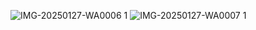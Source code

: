 ![IMG-20250127-WA0006 1](https://github.com/user-attachments/assets/2dc23ffd-eba3-4dfa-9d05-ce42c4cc1762)
![IMG-20250127-WA0007 1](https://github.com/user-attachments/assets/589d8497-6b69-43fa-8ed9-1ce0b7ece910)
